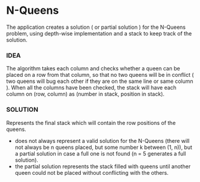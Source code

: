 # N-Queens

The application creates a solution ( or partial solution ) for the N-Queens problem, using depth-wise implementation and a stack to keep track of the solution.

### IDEA

The algorithm takes each column and checks whether a queen can be placed on a row from that column, so that no two queens will be in conflict ( two queens will bug each other if they are on the same line or same column ).
When all the columns have been checked, the stack will have each column on (row, column) as (number in stack, position in stack).

### SOLUTION

Represents the final stack which will contain the row positions of the queens.

- does not always represent a valid solution for the N-Queens (there will not always be n queens placed, but some number k between (1, n)), but a partial solution in case a full one is not found (n = 5 generates a full solution). 
- the partial solution represents the stack filled with queens until another queen could not be placed without conflicting with the others.
